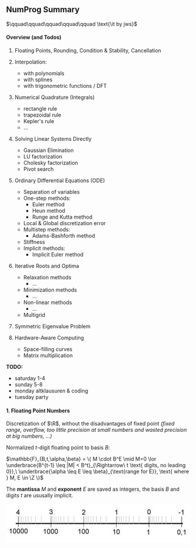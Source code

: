 ## NumProg Summary
$\qquad\qquad\qquad\qquad\qquad \text{\it by jws}$


#### Overview (and Todos)

1) Floating Points, Rounding, Condition & Stability, Cancellation

2) Interpolation:
    - with polynomials
    - with splines
    - with trigonometric functions / DFT

3) Numerical Quadrature (Integrals)
    - rectangle rule
    - trapezoidal rule
    - Kepler's rule
    - ...

4) Solving Linear Systems Directly
    - Gaussian Elimination
    - LU factorization
    - Cholesky factorization
    - Pivot search

5) Ordinary Differential Equations (ODE)
    - Separation of variables
    - One-step methods:
        - Euler method
        - Heun method
        - Runge and Kutta method
    - Local & Global discretization error
    - Multistep methods:
        - Adams-Bashforth method
    - Stiffness
    - Implicit methods:
        - Implicit Euler method

6) Iterative Roots and Optima
    - Relaxation methods
        - ...
    - Minimization methods
        - ...
    - Non-linear methods
        - ...
    - Multigrid

7) Symmetric Eigenvalue Problem

8) Hardware-Aware Computing
    - Space-filling curves
    - Matrix multiplication

**TODO:**
- saturday 1-4
- sunday 5-8
- monday altklausuren & coding
- tuesday party


#### 1. Floating Point Numbers

Discretization of $\R$, without the disadvantages of fixed point *(fixed range, overflow, too little precision at small numbers and wasted precision at big numbers, ...)*

Normalized $t$-digit floating point to basis $B$:

$\mathbb{F}_{B,t,\alpha,\beta} = \{ M \cdot B^E \mid M=0 \lor \underbrace{B^{t-1} \leq |M| < B^t}_{\Rightarrow\ t \text{ digits, no leading 0}},\ \underbrace{\alpha \leq E \leq \beta}_{\text{range for E}}, \text{ where } M, E \in \Z  \}$

The **mantissa** $M$ and **exponent** $E$ are saved as integers, the basis $B$ and digits $t$ are ususally implicit.

![](./img/float.png)